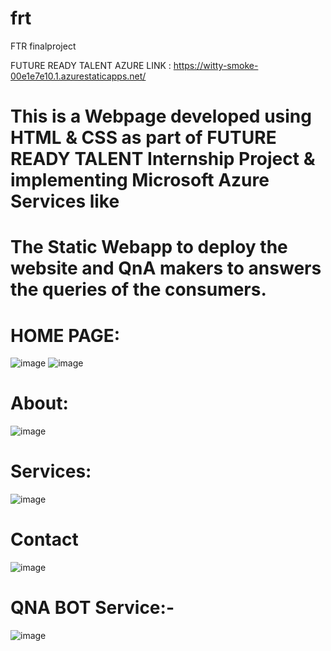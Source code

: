 # frt
FTR finalproject

FUTURE READY TALENT AZURE LINK : https://witty-smoke-00e1e7e10.1.azurestaticapps.net/

# This is a Webpage developed using HTML & CSS as part of FUTURE READY TALENT Internship Project & implementing Microsoft Azure Services like
# The Static Webapp to deploy the website and QnA makers to answers the queries of the consumers.
# HOME PAGE:
![image](https://user-images.githubusercontent.com/91054377/180487054-c59d7ccf-a2b3-4151-bb81-d6fbe12e3298.png)
![image](https://user-images.githubusercontent.com/91054377/180487129-53250b41-581a-4d84-9bc9-b168e4105eb9.png)
# About:
![image](https://user-images.githubusercontent.com/91054377/180486957-0c7de31b-8217-42ca-8fe8-4413e24e1583.png)
# Services:
![image](https://user-images.githubusercontent.com/91054377/180486846-b129bb93-307f-427e-a81e-769015523f81.png)
# Contact
![image](https://user-images.githubusercontent.com/91054377/180486739-b970ad40-fc82-44bf-a75f-fb06516f21f7.png)
# QNA BOT Service:-
![image](https://user-images.githubusercontent.com/91054377/176594722-d44ffe15-7505-4f4c-88b8-bd2feda08eb0.png)



